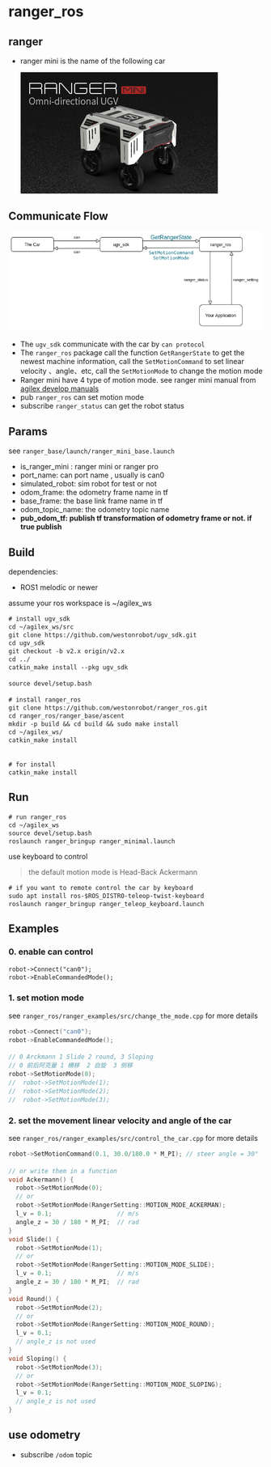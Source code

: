 # ranger_ros

## ranger

* ranger mini  is the name of the following car

  ![ranger mini](./images/ranger_mini.png)

## Communicate Flow

![ranger_mini](./images/ranger_mini_car.png)

* The `ugv_sdk` communicate with the car by `can protocol`
* The `ranger_ros` package call the function `GetRangerState` to get the newest machine information, call the `SetMotionCommand` to set linear velocity 、angle、etc, call the `SetMotionMode` to change the motion mode
* Ranger mini have 4 type of motion mode. see ranger mini manual from    [agilex develop manuals](https://github.com/westonrobot/ugv_sdk/tree/master/docs) 
* pub `ranger_ros` can set motion mode
* subscribe `ranger_status` can get the robot status

## Params

see `ranger_base/launch/ranger_mini_base.launch`

* is_ranger_mini :   ranger mini or ranger pro
* port_name:   can port name , usually is can0
* simulated_robot:   sim robot for test or not
* odom_frame:   the odometry frame name in tf
* base_frame:   the base link frame name in tf
* odom_topic_name:   the odometry topic name
* **pub_odom_tf:  publish tf transformation of odometry frame or not.  if true publish** 

## Build

dependencies:

* ROS1 melodic or newer

assume your ros workspace is ~/agilex_ws

```shell
# install ugv_sdk
cd ~/agilex_ws/src
git clone https://github.com/westonrobot/ugv_sdk.git
cd ugv_sdk
git checkout -b v2.x origin/v2.x
cd ../
catkin_make install --pkg ugv_sdk

source devel/setup.bash

# install ranger_ros
git clone https://github.com/westonrobot/ranger_ros.git
cd ranger_ros/ranger_base/ascent
mkdir -p build && cd build && sudo make install
cd ~/agilex_ws/
catkin_make install


# for install
catkin_make install
```

## Run

```shell
# run ranger_ros
cd ~/agilex_ws
source devel/setup.bash
roslaunch ranger_bringup ranger_minimal.launch

```

use keyboard to control
> the default motion mode is Head-Back  Ackermann
```shell
# if you want to remote control the car by keyboard
sudo apt install ros-$ROS_DISTRO-teleop-twist-keyboard
roslaunch ranger_bringup ranger_teleop_keyboard.launch
```

## Examples

### 0. enable can control

```shell
robot->Connect("can0");
robot->EnableCommandedMode();
```



### 1. set motion mode

see `ranger_ros/ranger_examples/src/change_the_mode.cpp` for more details

```c++
robot->Connect("can0");
robot->EnableCommandedMode();

// 0 Arckmann 1 Slide 2 round, 3 Sloping
// 0 前后阿克曼 1 横移  2 自旋  3 侧移 
robot->SetMotionMode(0);
//  robot->SetMotionMode(1);
//  robot->SetMotionMode(2);
//  robot->SetMotionMode(3);
```



### 2. set the movement linear velocity and angle of the car

see `ranger_ros/ranger_examples/src/control_the_car.cpp` for more details

```c++
robot->SetMotionCommand(0.1, 30.0/180.0 * M_PI); // steer angle = 30°

// or write them in a function
void Ackermann() {
  robot->SetMotionMode(0);
  // or
  robot->SetMotionMode(RangerSetting::MOTION_MODE_ACKERMAN);
  l_v = 0.1;                  // m/s
  angle_z = 30 / 180 * M_PI;  // rad
}
void Slide() {
  robot->SetMotionMode(1);
  // or
  robot->SetMotionMode(RangerSetting::MOTION_MODE_SLIDE);
  l_v = 0.1;                  // m/s
  angle_z = 30 / 180 * M_PI;  // rad
}
void Round() {
  robot->SetMotionMode(2);
  // or
  robot->SetMotionMode(RangerSetting::MOTION_MODE_ROUND);
  l_v = 0.1;
  // angle_z is not used
}
void Sloping() {
  robot->SetMotionMode(3);
  // or
  robot->SetMotionMode(RangerSetting::MOTION_MODE_SLOPING);
  l_v = 0.1;
  // angle_z is not used
}
```

## use odometry

* subscribe `/odom` topic

